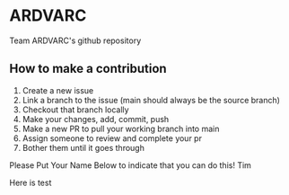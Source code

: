 # ARDVARC
Team ARDVARC's github repository


## How to make a contribution
1. Create a new issue
2. Link a branch to the issue (main should always be the source branch)
3. Checkout that branch locally
4. Make your changes, add, commit, push
5. Make a new PR to pull your working branch into main
6. Assign someone to review and complete your pr
7. Bother them until it goes through

Please Put Your Name Below to indicate that you can do this!
Tim


Here is test